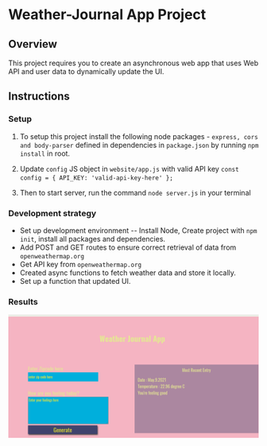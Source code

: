 # Weather-Journal App Project

## Overview
This project requires you to create an asynchronous web app that uses Web API and user data to dynamically update the UI. 

## Instructions

### Setup


1. To setup this project install the following node packages -  `express, cors and body-parser` defined in dependencies in `package.json` by running `npm install` in root.

2. Update `config` JS object  in `website/app.js` with valid API key `const config = { API_KEY: 'valid-api-key-here' };`

3. Then to start server, run the command `node server.js` in your terminal


### Development strategy
* Set up development environment -- Install Node, Create project with `npm init`, install all packages and dependencies. 
* Add POST and GET routes to ensure correct retrieval of data from `openweathermap.org`
* Get API key from `openweathermap.org`
* Created async functions to fetch weather data and store it locally. 
* Set up a function that updated UI.

### Results
![Screenshots](https://github.com/sravanthiganti/weather-journal-app/blob/main/output/Screenshot%20from%202021-05-09%2014-39-19.png)